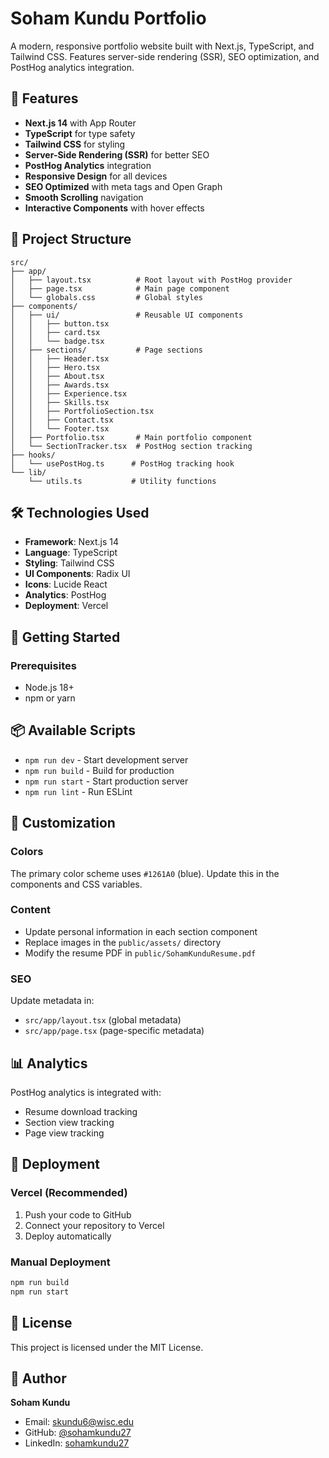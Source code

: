 # Soham Kundu Portfolio

A modern, responsive portfolio website built with Next.js, TypeScript, and Tailwind CSS. Features server-side rendering (SSR), SEO optimization, and PostHog analytics integration.

## 🚀 Features

- **Next.js 14** with App Router
- **TypeScript** for type safety
- **Tailwind CSS** for styling
- **Server-Side Rendering (SSR)** for better SEO
- **PostHog Analytics** integration
- **Responsive Design** for all devices
- **SEO Optimized** with meta tags and Open Graph
- **Smooth Scrolling** navigation
- **Interactive Components** with hover effects

## 📁 Project Structure

```
src/
├── app/
│   ├── layout.tsx          # Root layout with PostHog provider
│   ├── page.tsx            # Main page component
│   └── globals.css         # Global styles
├── components/
│   ├── ui/                 # Reusable UI components
│   │   ├── button.tsx
│   │   ├── card.tsx
│   │   └── badge.tsx
│   ├── sections/           # Page sections
│   │   ├── Header.tsx
│   │   ├── Hero.tsx
│   │   ├── About.tsx
│   │   ├── Awards.tsx
│   │   ├── Experience.tsx
│   │   ├── Skills.tsx
│   │   ├── PortfolioSection.tsx
│   │   ├── Contact.tsx
│   │   └── Footer.tsx
│   ├── Portfolio.tsx       # Main portfolio component
│   └── SectionTracker.tsx  # PostHog section tracking
├── hooks/
│   └── usePostHog.ts      # PostHog tracking hook
└── lib/
    └── utils.ts           # Utility functions
```

## 🛠️ Technologies Used

- **Framework**: Next.js 14
- **Language**: TypeScript
- **Styling**: Tailwind CSS
- **UI Components**: Radix UI
- **Icons**: Lucide React
- **Analytics**: PostHog
- **Deployment**: Vercel

## 🚀 Getting Started

### Prerequisites

- Node.js 18+
- npm or yarn

## 📦 Available Scripts

- `npm run dev` - Start development server
- `npm run build` - Build for production
- `npm run start` - Start production server
- `npm run lint` - Run ESLint

## 🎨 Customization

### Colors

The primary color scheme uses `#1261A0` (blue). Update this in the components and CSS variables.

### Content

- Update personal information in each section component
- Replace images in the `public/assets/` directory
- Modify the resume PDF in `public/SohamKunduResume.pdf`

### SEO

Update metadata in:

- `src/app/layout.tsx` (global metadata)
- `src/app/page.tsx` (page-specific metadata)

## 📊 Analytics

PostHog analytics is integrated with:

- Resume download tracking
- Section view tracking
- Page view tracking

## 🚀 Deployment

### Vercel (Recommended)

1. Push your code to GitHub
2. Connect your repository to Vercel
3. Deploy automatically

### Manual Deployment

```bash
npm run build
npm run start
```

## 📄 License

This project is licensed under the MIT License.

## 👤 Author

**Soham Kundu**

- Email: skundu6@wisc.edu
- GitHub: [@sohamkundu27](https://github.com/sohamkundu27)
- LinkedIn: [sohamkundu27](https://linkedin.com/in/sohamkundu27)
